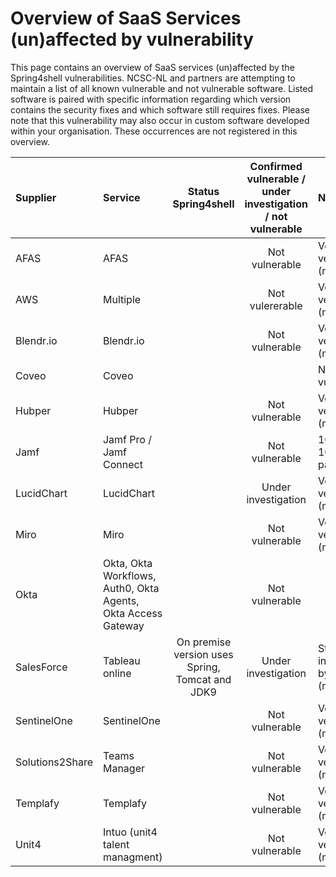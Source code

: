 # Overview of SaaS Services (un)affected by vulnerability

This page contains an overview of SaaS services (un)affected by the Spring4shell vulnerabilities. NCSC-NL and partners are attempting to maintain a list of all known vulnerable and not vulnerable software. Listed software is paired with specific information regarding which version contains the security fixes and which software still requires fixes. Please note that this vulnerability may also occur in custom software developed within your organisation. These occurrences are not registered in this overview.

| Supplier | Service | Status Spring4shell | Confirmed vulnerable / under investigation / not vulnerable | Notes | Links |
|:---------|:--------|:-------------------:|:--------------------:|:------|------:|
| AFAS | AFAS | | Not vulnerable | Verified by vendor (mail) | |
| AWS | Multiple | | Not vulererable | Verified by vendor (mail) | |
| Blendr.io | Blendr.io | | Not vulnerable | Verified by vendor (mail) | |
| Coveo | Coveo | | | Not vulnerable | Verified by vendor (mail) | |
| Hubper | Hubper | | Not vulnerable | Verified by vendor (mail) | |
| Jamf | Jamf Pro / Jamf Connect | | Not vulnerable | 10.37.2 and 10.36.4 patched | https://community.jamf.com/t5/jamf-pro/spring4shell-vulnerability/td-p/262584 |
| LucidChart | LucidChart | | Under investigation | Verified by vendor (mail) | |
| Miro | Miro | | Not vulnerable | Verified by vendor (mail) | |
| Okta | Okta, Okta Workflows, Auth0, Okta Agents, Okta Access Gateway | | Not vulnerable | | https://sec.okta.com/articles/2022/04/oktas-response-cve-2022-22965-spring4shell | 
| SalesForce | Tableau online | On premise version uses Spring, Tomcat and JDK9 | Under investigation | Still under investiagtion by vendor (mail) | https://kb.tableau.com/articles/issue/Spring4Shell-CVE-2022-22963-and-CVE-2022-22965 and https://status.salesforce.com/generalmessages/884 |
| SentinelOne | SentinelOne | | Not vulnerable | Verified by vendor (mail) | |
| Solutions2Share | Teams Manager | | Not vulnerable | Verified by vendor (mail) | |
| Templafy | Templafy | | Not vulnerable | Verified by vendor (mail) | |
| Unit4 | Intuo (unit4 talent managment) | | Not vulnerable | Verified by vendor (mail) | |
